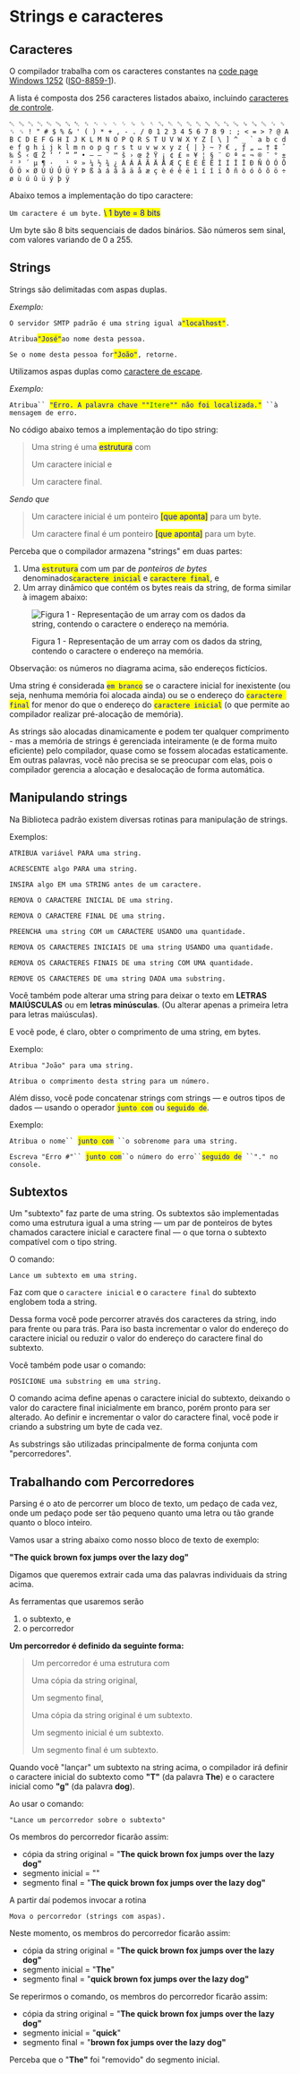 # Strings e caracteres

## Caracteres

O compilador trabalha com os caracteres constantes na [code page](https://en.wikipedia.org/wiki/Code\_page) [Windows 1252](https://en.wikipedia.org/wiki/Windows-1252) ([ISO-8859-1](https://pt.wikipedia.org/wiki/ISO/IEC\_8859-1)).&#x20;

A lista é composta dos 256 caracteres listados abaixo, incluindo [caracteres de  controle](https://pt.wikipedia.org/wiki/Caractere\_de\_controle).

``␀ ␁ ␂ ␃ ␄ ␅ ␆ ␇ ␈ ␉ ␊ ␋ ␌ ␍ ␎ ␏ ␐ ␑ ␒ ␓ ␔ ␕ ␖ ␗ ␘ ␙ ␚ ␛ ␜ ␝ ␞ ␟ ! " # $ % & ' ( ) * + , - . / 0 1 2 3 4 5 6 7 8 9 : ; < = > ? @ A B C D E F G H I J K L M N O P Q R S T U V W X Y Z [ \ ] ^ _ ` a b c d e f g h i j k l m n o p q r s t u v w x y z { | } ~ ? € ‚ ƒ „ … † ‡ ˆ ‰ Š ‹ Œ Ž ‘ ’ “ ” • – — ˜ ™ š › œ ž Ÿ ¡ ¢ £ ¤ ¥ ¦ § ¨ © ª « ¬ ® ¯ ° ± ² ³ ´ µ ¶ · ¸ ¹ º » ¼ ½ ¾ ¿ À Á Â Ã Ä Å Æ Ç È É Ê Ë Ì Í Î Ï Ð Ñ Ò Ó Ô Õ Ö × Ø Ù Ú Û Ü Ý Þ ß à á â ã ä å æ ç è é ê ë ì í î ï ð ñ ò ó ô õ ö ÷ ø ù ú û ü ý þ ÿ``



Abaixo temos a implementação do tipo caractere:

`Um caractere é um byte.` <mark style="color:blue;">\ 1 byte = 8 bits</mark>

Um byte são 8 bits sequenciais de dados binários. São  números sem sinal, com valores variando de 0 a 255.



## Strings

Strings são delimitadas com aspas duplas.

_Exemplo:_

`O servidor SMTP padrão é uma string igual a`<mark style="color:blue;">`"localhost"`</mark>`.`

`Atribua`<mark style="color:blue;">`"José"`</mark>`ao nome desta pessoa.`

`Se o nome desta pessoa for`<mark style="color:blue;">`"João"`</mark>`, retorne.`



Utilizamos aspas duplas como [caractere de escape](https://pt.wikipedia.org/wiki/Caractere\_de\_escape).

_Exemplo:_

`Atribua`` `<mark style="color:blue;">`"Erro. A palavra chave ""`</mark><mark style="color:green;">`Itere`</mark><mark style="color:blue;">`"" não foi localizada."`</mark>` ``à mensagem de erro.`



No código abaixo temos a implementação do tipo string:

> Uma string é uma <mark style="color:blue;">estrutura</mark> com&#x20;
>
> &#x20; Um caractere inicial e&#x20;
>
> &#x20; Um caractere final.

_Sendo que_

> Um caractere inicial é um ponteiro <mark style="color:blue;">\[que aponta]</mark> para um byte.&#x20;
>
> Um caractere final é um ponteiro <mark style="color:blue;">\[que aponta]</mark> para um byte.



Perceba que o compilador armazena "strings" em duas partes:&#x20;

1. Uma <mark style="color:blue;">`estrutura`</mark> com um par de _ponteiros de bytes_ denominados<mark style="color:blue;">`caractere inicial`</mark> e <mark style="color:blue;">`caractere final`</mark>, e
2. Um array dinâmico que contém os bytes reais da string, de forma similar à imagem abaixo:

<figure><img src=".gitbook/assets/image (3).png" alt="Figura 1 - Representação de um array com os dados da string, contendo o caractere o endereço na memória."><figcaption><p>Figura 1 - Representação de um array com os dados da string, contendo o caractere o endereço na memória.</p></figcaption></figure>

Observação: os números no diagrama acima, são endereços fictícios.

Uma string é considerada <mark style="color:blue;">`em branco`</mark> se o caractere inicial for inexistente (ou seja, nenhuma memória foi alocada ainda) ou se o endereço do <mark style="color:blue;">`caractere final`</mark> for menor do que o endereço do <mark style="color:blue;">`caractere inicial`</mark> (o que permite ao compilador realizar pré-alocação de memória).

As strings são alocadas dinamicamente e podem ter qualquer comprimento - mas a memória de strings é gerenciada inteiramente (e de forma muito eficiente) pelo compilador, quase como se fossem alocadas estaticamente. Em outras palavras, você não precisa se se preocupar com elas, pois o compilador gerencia a alocação e desalocação de forma automática.&#x20;

## Manipulando strings

Na Biblioteca padrão existem diversas rotinas para manipulação de strings.&#x20;

Exemplos:

`ATRIBUA variável PARA uma string.`&#x20;

`ACRESCENTE algo PARA uma string.`&#x20;

`INSIRA algo EM uma STRING antes de um caractere.`&#x20;

`REMOVA O CARACTERE INICIAL DE uma string.`&#x20;

`REMOVA O CARACTERE FINAL DE uma string.`&#x20;

`PREENCHA uma string COM um CARACTERE USANDO uma quantidade.`&#x20;

`REMOVA OS CARACTERES INICIAIS DE uma string USANDO uma quantidade.`&#x20;

`REMOVA OS CARACTERES FINAIS DE uma string COM UMA quantidade.`&#x20;

`REMOVE OS CARACTERES DE uma string DADA uma substring.`&#x20;



Você também pode alterar uma string para deixar o texto em **LETRAS MAIÚSCULAS** ou em  **letras minúsculas**. (Ou alterar apenas a primeira letra para letras maiúsculas).

E você pode, é claro, obter o comprimento de uma string, em bytes.&#x20;

Exemplo:

`Atribua "João" para uma string.`

`Atribua o comprimento desta string para um número.`



Além disso, você pode concatenar strings com strings — e outros tipos de dados — usando o operador <mark style="color:blue;">`junto com`</mark> ou <mark style="color:blue;">`seguido de`</mark>.

Exemplo:

`Atribua o nome`` `<mark style="color:blue;">`junto com`</mark>` ``o sobrenome para uma string.`

`Escreva "Erro #"`` `<mark style="color:blue;">`junto com`</mark>` ``o número do erro`` `<mark style="color:blue;">`seguido de`</mark>` ``"." no console.`

## Subtextos

Um "subtexto" faz parte de uma string. Os subtextos são implementadas como uma estrutura igual a uma string — um par de ponteiros de bytes chamados caractere inicial e caractere final — o que torna o subtexto compatível com o tipo string.

O comando:

`Lance um subtexto em uma string.`&#x20;

Faz com que o `caractere inicial` e o `caractere final` do subtexto englobem toda a string.&#x20;

Dessa forma você pode percorrer através dos caracteres da string, indo para frente ou para trás. Para iso basta incrementar o valor do endereço do caractere inicial ou reduzir o valor do endereço do caractere final do subtexto.

Você também pode usar o comando:&#x20;

`POSICIONE uma substring em uma string.`&#x20;

O comando acima define apenas o caractere inicial do subtexto, deixando o valor do caractere final inicialmente em branco, porém pronto para ser alterado. Ao definir e incrementar o valor do caractere final, você pode ir criando a substring um byte de cada vez.

As substrings são utilizadas principalmente de forma conjunta com "percorredores".

## Trabalhando com Percorredores

Parsing é o ato de percorrer um bloco de texto, um pedaço de cada vez, onde um pedaço pode ser tão pequeno quanto uma letra ou tão grande quanto o bloco inteiro.&#x20;

Vamos usar a string abaixo como nosso bloco de texto de exemplo:&#x20;

**"The quick brown fox jumps over the lazy dog"**&#x20;

Digamos que queremos extrair cada uma das palavras individuais da string acima.&#x20;

As ferramentas que usaremos serão&#x20;

1. o subtexto, e
2. o percorredor

**Um percorredor é definido da seguinte forma:**

> Um percorredor é uma estrutura com&#x20;
>
> &#x20; Uma cópia da string original,
>
> &#x20; Um segmento final,&#x20;
>
>
>
> Uma cópia da string original é um subtexto.&#x20;
>
> Um segmento inicial é um subtexto.&#x20;
>
> Um segmento final é um subtexto.



Quando você "lançar" um subtexto na string acima, o compilador irá definir o caractere inicial do subtexto como **"T"** (da palavra **The**) e o caractere inicial como **"g"** (da palavra **dog**).

Ao usar o comando:

`"Lance um percorredor sobre o subtexto"`

Os membros do percorredor ficarão assim:

* cópia da string original = "**The quick brown fox jumps over the lazy dog"**
* segmento inicial = ""
* segmento final = "**The quick brown fox jumps over the lazy dog"**

A partir daí podemos invocar a rotina

`Mova o percorredor (strings com aspas).`

Neste momento, os membros do percorredor ficarão assim:

* cópia da string original = "**The quick brown fox jumps over the lazy dog"**
* segmento inicial = "**The**"
* segmento final = "**quick brown fox jumps over the lazy dog"**

Se reperirmos o comando, os membros do percorredor ficarão assim:

* cópia da string original = "**The quick brown fox jumps over the lazy dog"**
* segmento inicial = "**quick**"
* segmento final = "**brown fox jumps over the lazy dog"**

Perceba que o "**The"** foi "removido" do segmento inicial.

